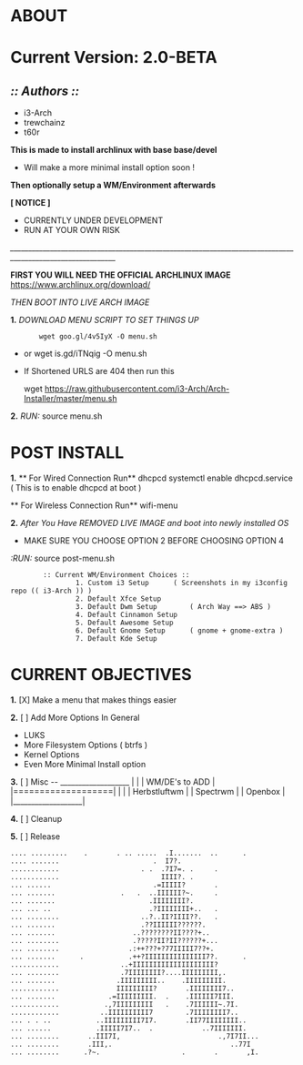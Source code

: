 # ABOUT


**Current Version: 2.0-BETA**
=============================


*:: Authors ::*
-----------------			
- i3-Arch
- trewchainz
- t60r


	       	
**This is made to install archlinux with base base/devel**

- Will make a more minimal install option soon !
			
**Then optionally setup a WM/Environment afterwards**
	       	
	       
**[ NOTICE ]**
- CURRENTLY UNDER DEVELOPMENT
- RUN AT YOUR OWN RISK
		

*___________________________________________________________________________________________________________*



**FIRST YOU WILL NEED THE OFFICIAL ARCHLINUX IMAGE**
https://www.archlinux.org/download/
			 
*THEN BOOT INTO LIVE ARCH IMAGE*
			  
			  
**1.** 
*DOWNLOAD MENU SCRIPT TO SET THINGS UP*
		       
	       wget goo.gl/4v5IyX -O menu.sh
		       		
- or
  	       wget is.gd/iTNqig -O menu.sh   

- If Shortened URLS are 404 then run this
	
	wget https://raw.githubusercontent.com/i3-Arch/Arch-Installer/master/menu.sh
           
               
**2.**
*RUN:*
	source menu.sh


# POST INSTALL
			
**1.**
** For Wired Connection Run**
			dhcpcd
			systemctl enable dhcpcd.service   ( This is to enable dhcpcd at boot )
			
** For Wireless Connection Run**
			wifi-menu
			

**2.**
*After You Have REMOVED LIVE IMAGE and boot into newly installed OS*
- MAKE SURE YOU CHOOSE OPTION 2 BEFORE CHOOSING OPTION 4

*:RUN:*
	source post-menu.sh

		

			:: Current WM/Environment Choices ::
					1. Custom i3 Setup  	( Screenshots in my i3config repo (( i3-Arch )) )
					2. Default Xfce Setup
					3. Default Dwm Setup 		( Arch Way ==> ABS )
					4. Default Cinnamon Setup
					5. Default Awesome Setup
					6. Default Gnome Setup 		( gnome + gnome-extra )
					7. Default Kde Setup


# CURRENT OBJECTIVES
	
**1.** [X] Make a menu that makes things easier

**2.** [ ] Add More Options In General
- LUKS
- More Filesystem Options ( btrfs )
- Kernel Options
- Even More Minimal Install option
	
**3.** [ ] Misc -- 
				 ___________________
				|                   |
				|   WM/DE's to ADD  |
		       	|===================|
		        |                   |
		        |    Herbstluftwm   |
		        |      Spectrwm     |
		        |      Openbox      |
		        |___________________|

**4.** [ ] Cleanup

**5.** [ ] Release

	       
	.... .........    .       . .. .....  .I.......  ..      .                     
	.... .......                       .  I7?.                                     
	............                    . .  .7I7=. .     .                            
	............                         IIII?. .                                  
	... ......                         .=IIIII?       .                            
	... .......                .   .  ..IIIIII?~.     .                            
	... .......                       .IIIIIIII?.                                  
	... ... ..                        .?IIIIIIII+..   .                            
	... ........                    ..?..II?IIII??.   .                            
	... .......                     .??IIIIII??????.                               
	... .......                   ..????????II????+..                               
	... ........                  .?????II?II??????+...                            
	... ........                 .:++???+?77IIIII7??+.                             
	... .......      .           .++?IIIIIIIIIIIIIII7?.      .                     
	............               ..+IIIIIIIIIIIIIIIIIIII?                            
	... ........               .7IIIIIIII?....IIIIIIIII,.                          
	... .......               .IIIIIIIII..    .IIIIIIIII.                          
	............              IIIIIIIII?       .IIIIIIII7..                        
	... .......             .=IIIIIIIII.  .    .IIIIII7III.                        
	............           .,7IIIIIIIII   .    .7IIIIII~.7I.                       
	............          ..IIIIIIIIII7        .7IIIIIIII7..                       
	... . . ..           ..IIIIIIIII7I7.       .II77IIIIIIII..                     
	... ......           .IIIII7I7..  .            ..7IIIIIII.                     
	... ........       ..III7I,                        .,7I7II...                  
	... ........       .III,.                             ..77I                    
	... ........      .?~.                    .       .       ,I.  

